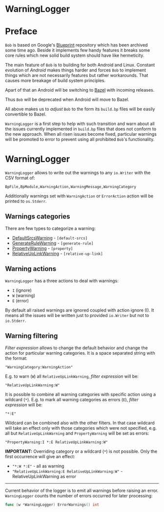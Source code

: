 WarningLogger
==================

# Preface

`Bob` is based on Google's [Blueprint](https://github.com/google/blueprint)
repository which has been archived some time ago.
Beside it implements few handy features it breaks some core rules
which new solid build system should have like hermeticity.

The main feature of `Bob` is to building for both Android and Linux.
Constant evolution of _Android_ makes things harder and forces `Bob`
to implement things which are not necessarily features but rather
workarounds. That causes more breakage of build system principles.

Apart of that an Android will be switching to
[Bazel](https://bazel.build) with incoming releases.

Thus `Bob` will be deprecated when Android will move to Bazel.

All above makes us to _adjust_ `Bob` to the form its `build.bp` files
will be easily convertible to Bazel.

`WarningLogger` is a first step to help with such transition and warn
about all the issues currently implemented in `build.bp` files that does
not conform to the new approach.
When all risen issues become fixed, particular warnings will be
promoted to error to prevent using all prohibited `Bob`'s functionality.

# WarningLogger

`WarningLogger` allows to write out the warnings to any `io.Writer`
with the CSV format of:
```
BpFile,BpModule,WarningAction,WarningMessage,WarningCategory
```
Additionally warnings set with `WarningAction` or `ErrorAction`
action will be printed to `os.Stderr`.


## Warnings categories

There are few types to categorize a warning:

- [DefaultSrcsWarning](default-srcs.md) - `[default-srcs]`
- [GenerateRuleWarning](generate-rule.md) - `[generate-rule]`
- [PropertyWarning](property.md) - `[property]`
- [RelativeUpLinkWarning](relative-up-link.md) - `[relative-up-link]`


## Warning actions

`WarningLogger` has a three actions to deal with warnings:
- `I` (ignore)
- `W` (warning)
- `E` (error)

By default all raised warnings are ignored coupled with action ignore (I).
It means all the issues will be written just to provided `io.Writer`
but not to `io.Stderr`.


## Warning filtering

_Filter expression_ allows to change the default behavior and change
the action for particular warning categories. It is a space separated
string with the format:
```
"WarningCategory:WarningAction"
```
E.g. to warn (`W`) all `RelativeUpLinkWarning`, _filter expression_ will be:
```
"RelativeUpLinkWarning:W"
```

It is possible to combine all warning categories with specific action using
a wildcard (`*`). E.g. to mark all warning categories as errors (`E`),
_filter expression_ will be:
```
"*:E"
```

Wildcard can be combined also with the other filters. In that case wildcard
will take an effect only with those categories which were not specified, e.g.
all but `RelativeUpLinkWarning` and `PropertyWarning` will be set as errors:
```
"PropertyWarning:I *:E RelativeUpLinkWarning:W"
```

**IMPORTANT:** Overriding category or a wildcard (`*`) is not possible.
Only the first occurrence will give an effect:
- `"*:W *:E"` - all as warning
- `"RelativeUpLinkWarning:E RelativeUpLinkWarning:W"` - RelativeUpLinkWarning as error

---

Current behavior of the logger is to emit all warnings before raising
an error. `WarningLogger` counts the number of errors occurred for
later processing:
```go
func (w *WarningLogger) ErrorWarnings() int
```
